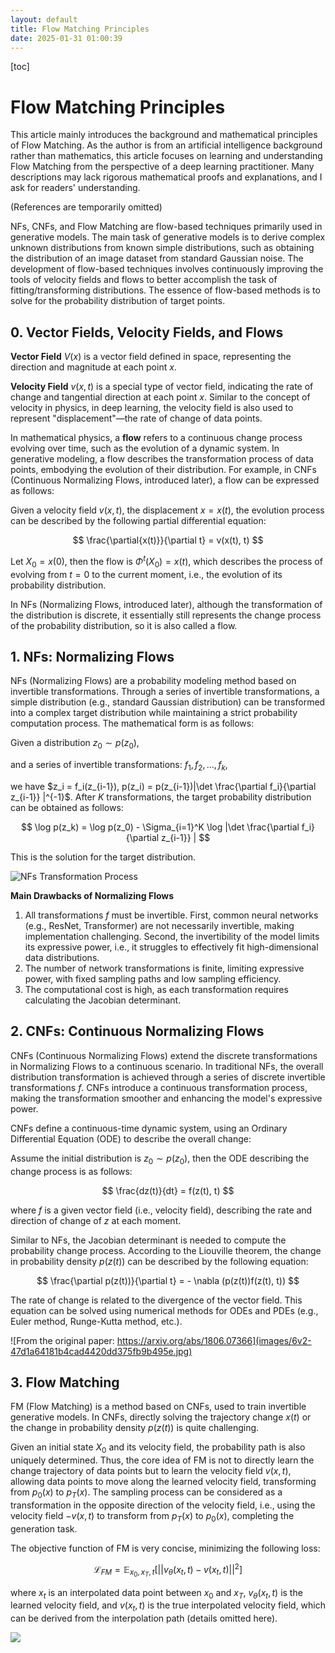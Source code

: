 ```yaml
---
layout: default
title: Flow Matching Principles
date: 2025-01-31 01:00:39
---
```


[toc]

# Flow Matching Principles

This article mainly introduces the background and mathematical principles of Flow Matching. As the author is from an artificial intelligence background rather than mathematics, this article focuses on learning and understanding Flow Matching from the perspective of a deep learning practitioner. Many descriptions may lack rigorous mathematical proofs and explanations, and I ask for readers' understanding.

(References are temporarily omitted)

NFs, CNFs, and Flow Matching are flow-based techniques primarily used in generative models. The main task of generative models is to derive complex unknown distributions from known simple distributions, such as obtaining the distribution of an image dataset from standard Gaussian noise. The development of flow-based techniques involves continuously improving the tools of velocity fields and flows to better accomplish the task of fitting/transforming distributions. The essence of flow-based methods is to solve for the probability distribution of target points.

## 0. Vector Fields, Velocity Fields, and Flows

**Vector Field** $V(x)$ is a vector field defined in space, representing the direction and magnitude at each point $x$.

**Velocity Field** $v(x, t)$ is a special type of vector field, indicating the rate of change and tangential direction at each point $x$. Similar to the concept of velocity in physics, in deep learning, the velocity field is also used to represent "displacement"—the rate of change of data points.

In mathematical physics, a **flow** refers to a continuous change process evolving over time, such as the evolution of a dynamic system. In generative modeling, a flow describes the transformation process of data points, embodying the evolution of their distribution. For example, in CNFs (Continuous Normalizing Flows, introduced later), a flow can be expressed as follows:

Given a velocity field $v(x, t)$, the displacement $x = x(t)$, the evolution process can be described by the following partial differential equation:

$$
\frac{\partial{x(t)}}{\partial t} = v(x(t), t)
$$

Let $X_0 = x(0)$, then the flow is $\Phi^t(X_0) = x(t)$, which describes the process of evolving from $t=0$ to the current moment, i.e., the evolution of its probability distribution.

In NFs (Normalizing Flows, introduced later), although the transformation of the distribution is discrete, it essentially still represents the change process of the probability distribution, so it is also called a flow.

## 1. NFs: Normalizing Flows

NFs (Normalizing Flows) are a probability modeling method based on invertible transformations. Through a series of invertible transformations, a simple distribution (e.g., standard Gaussian distribution) can be transformed into a complex target distribution while maintaining a strict probability computation process. The mathematical form is as follows:

Given a distribution $z_0 \sim p(z_0)$,

and a series of invertible transformations: ${f_1, f_2, ..., f_k}$,

we have $z_i = f_i(z_{i-1}), p(z_i) = p(z_{i-1})|\det \frac{\partial f_i}{\partial z_{i-1}} |^{-1}$. After $K$ transformations, the target probability distribution can be obtained as follows:

$$
\log p(z_k) = \log p(z_0) - \Sigma_{i=1}^K \log |\det \frac{\partial f_i}{\partial z_{i-1}} |
$$

This is the solution for the target distribution.

![NFs Transformation Process](images/5v2-519b7d06728cb1c2dfff6153ef37b9b7.jpg)

**Main Drawbacks of Normalizing Flows**

1. All transformations $f$ must be invertible. First, common neural networks (e.g., ResNet, Transformer) are not necessarily invertible, making implementation challenging. Second, the invertibility of the model limits its expressive power, i.e., it struggles to effectively fit high-dimensional data distributions.
2. The number of network transformations is finite, limiting expressive power, with fixed sampling paths and low sampling efficiency.
3. The computational cost is high, as each transformation requires calculating the Jacobian determinant.

## 2. CNFs: Continuous Normalizing Flows

CNFs (Continuous Normalizing Flows) extend the discrete transformations in Normalizing Flows to a continuous scenario. In traditional NFs, the overall distribution transformation is achieved through a series of discrete invertible transformations $f$. CNFs introduce a continuous transformation process, making the transformation smoother and enhancing the model's expressive power.

CNFs define a continuous-time dynamic system, using an Ordinary Differential Equation (ODE) to describe the overall change:

Assume the initial distribution is $z_0 \sim p(z_0)$, then the ODE describing the change process is as follows:

$$
\frac{dz(t)}{dt} = f(z(t), t)
$$

where $f$ is a given vector field (i.e., velocity field), describing the rate and direction of change of $z$ at each moment.

Similar to NFs, the Jacobian determinant is needed to compute the probability change process. According to the Liouville theorem, the change in probability density $p(z(t))$ can be described by the following equation:

$$
\frac{\partial p(z(t))}{\partial t} = - \nabla (p(z(t))f(z(t), t))
$$

The rate of change is related to the divergence of the vector field. This equation can be solved using numerical methods for ODEs and PDEs (e.g., Euler method, Runge-Kutta method, etc.).

![From the original paper: https://arxiv.org/abs/1806.07366](images/6v2-47d1a64181b4cad4420dd375fb9b495e.jpg)

## 3. Flow Matching

FM (Flow Matching) is a method based on CNFs, used to train invertible generative models. In CNFs, directly solving the trajectory change $x(t)$ or the change in probability density $p(z(t))$ is quite challenging.

Given an initial state $X_0$ and its velocity field, the probability path is also uniquely determined. Thus, the core idea of FM is not to directly learn the change trajectory of data points but to learn the velocity field $v(x, t)$, allowing data points to move along the learned velocity field, transforming from $p_0(x)$ to $p_T(x)$. The sampling process can be considered as a transformation in the opposite direction of the velocity field, i.e., using the velocity field $-v(x, t)$ to transform from $p_T(x)$ to $p_0(x)$, completing the generation task.

The objective function of FM is very concise, minimizing the following loss:

$$
\mathcal{L}_{FM} = \mathbb E_{x_0, x_T, t} [||v_{\theta}(x_t, t) - v(x_t, t)||^2]
$$

where $x_t$ is an interpolated data point between $x_0$ and $x_T$, $v_{\theta}(x_t, t)$ is the learned velocity field, and $v(x_t, t)$ is the true interpolated velocity field, which can be derived from the interpolation path (details omitted here).

![](images/7v2-f68b4326ce380d8eec5d2f1427baa757.jpg)